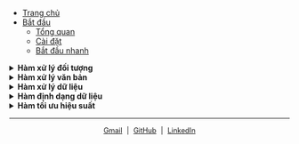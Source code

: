 - [Trang chủ](/)
- [Bắt đầu](quick-start/getting-started.md)
  - [Tổng quan](quick-start/getting-started.md)
  - [Cài đặt](quick-start/installation.md)
  - [Bắt đầu nhanh](quick-start/quick-start.md)

<details>
<summary><strong>Hàm xử lý đối tượng</strong></summary>

- [Clone Object](guides/cloneObject.md)
- [Compare Object](guides/compareObject.md)
- [Deep Equal](guides/deepEqual.md)
</details>

<details>
<summary><strong>Hàm xử lý văn bản</strong></summary>

- [To Upper Case And Remove Vietnamese](guides/toUpperCaseAndRemoveVietnamese.md)
- [Capitalize First Letter](guides/capitalizeFirstLetter.md)
</details>

<details>
<summary><strong>Hàm xử lý dữ liệu</strong></summary>

- [Create Keyed Storage](guides/createKeyedStorage.md)
- [TypeCheck](guides/typeCheck.md)
- [Generate Random String](guides/generateRandomString.md)
</details>

<details>
<summary><strong>Hàm định dạng dữ liệu</strong></summary>

- [Format Number](guides/formatNumber.md)
</details>

<details>
<summary><strong>Hàm tối ưu hiệu suất</strong></summary>

- [Memoize](guides/memoize.md)
- [Debounce](guides/debounce.md)
- [Throttle](guides/throttle.md)
</details>

---

<span style="font-size: 0.9em; display : flex; justify-content : center ; gap : 8px">
  <a href="mailto:phuchoa1202@gmail.com" target="_blank">Gmail</a> |
  <a href="https://github.com/phuchoa2001/hoa-utils" target="_blank">GitHub</a> |
  <a href="https://www.linkedin.com/in/phuchoa2001/" target="_blank">LinkedIn</a>
</span>
